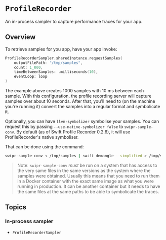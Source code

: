 # ``ProfileRecorder``

An in-process sampler to capture performance traces for your app.

## Overview

To retrieve samples for you app, have your app invoke:

```swift
ProfileRecorderSampler.sharedInstance.requestSamples(
    outputFilePath: "/tmp/samples",
    count: 1_000,
    timeBetweenSamples: .milliseconds(10),
    eventLoop: loop
)
```

The example above creates 1000 samples with 10 ms between each sample. With this configuration, 
the profile recording server will capture samples over about 10 seconds.
After that, you'll need to (on the machine you're running it) convert the samples into a regular format and symbolicate it.

Optionally, you can have `llvm-symbolizer` symbolise your samples.
You can request this by passing `--use-native-symbolizer false` to `swipr-sample-conv`. 
By default (as of Swift Profile Recorder 0.2.6), it will use ProfileRecorder's native symboliser.

That can be done using the command:

```bash
swipr-sample-conv < /tmp/samples | swift demangle --simplified > /tmp/stacks.perf
```

> Note: `swipr-sample-conv` _must_ be run on a system that has access to the very same files in the same versions as the system where the samples were obtained. 
Usually this means that you need to run them in a Docker container with the exact same image as what you were running in production.
It can be another container but it needs to have the same files at the same paths to be able to symbolicate the traces.
## Topics

### In-process sampler

- ``ProfileRecorderSampler``
